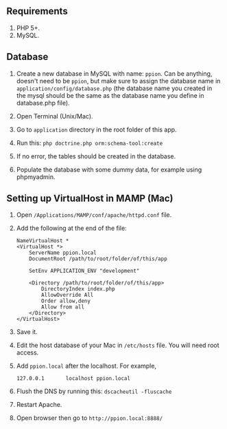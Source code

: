 ## Requirements

1. PHP 5+.
2. MySQL.

## Database

1. Create a new database in MySQL with name: `ppion`. Can be anything, doesn't need to be `ppion`, but make sure to assign the database name in `application/config/database.php` (the database name you created in the mysql should be the same as the database name you define in database.php file).

2. Open Terminal (Unix/Mac).

3. Go to `application` directory in the root folder of this app.

4. Run this: `php doctrine.php orm:schema-tool:create`

5. If no error, the tables should be created in the database.

6. Populate the database with some dummy data, for example using phpmyadmin.

## Setting up VirtualHost in MAMP (Mac)

1.  Open `/Applications/MAMP/conf/apache/httpd.conf` file.

2.  Add the following at the end of the file:

        NameVirtualHost *
        <VirtualHost *>
            ServerName ppion.local
            DocumentRoot /path/to/root/folder/of/this/app

            SetEnv APPLICATION_ENV "development"

            <Directory /path/to/root/folder/of/this/app>
                DirectoryIndex index.php
                AllowOverride All
                Order allow,deny
                Allow from all
            </Directory>
        </VirtualHost>

3.  Save it.

4.  Edit the host database of your Mac in `/etc/hosts` file. You will need root access.

5.  Add `ppion.local` after the localhost. For example,

        127.0.0.1       localhost ppion.local
    
6.  Flush the DNS by running this: `dscacheutil -fluscache`

7.  Restart Apache.

7.  Open browser then go to `http://ppion.local:8888/`